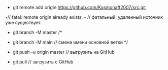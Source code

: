 - git remote add origin https://github.com/Kosmonaft2007/src.git

-// fatal: remote origin already exists. - // фатальный: удаленный источник уже существует.

- git branch -M master
/*
- git branch -M main // смена имени основной ветки 
*/
- git push -u origin master // выгрузить на GitHub

- git pull // загрузить с GitHub 